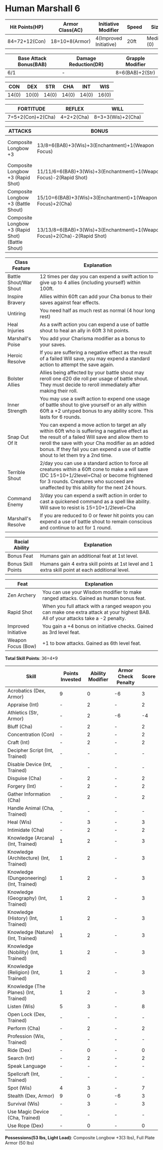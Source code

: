 # Human Marshall 6

Hit Points(HP) | Armor Class(AC) | Initiative Modifier | Speed | Size
-------------- | --------------- | ------------------- | ----- | ----
84=72+12(Con)  | 18=10+8(Armor)  | 4(Improved Initiative)| 20ft| Medium (0)

Base Attack Bonus(BAB) | Damage Reduction(DR) | Grapple Modifier
---------------------  | -------------------- | ----------------
6/1                    | -                    | 8=6(BAB)+2(Str)

CON   | DEX   | STR   | CHA   | INT   | WIS 
---   | ---   | ---   | ---   | -     | ------- 
14(0) | 10(0) | 14(0) | 14(0) | 14(0) | 16(0) 

FORTITUDE | REFLEX | WILL
--------- | ------ | ----
7=5+2(Con)+2(Cha)| 4=2+2(Cha)| 8=3+3(Wis)+2(Cha)

ATTACKS | BONUS | DAMAGE | CRITICAL | NOTES
------- | ----- | ------ | -------- | -----
Composite Longbow +3 | 13/8=6(BAB)+3(Wis)+3(Enchantment)+1(Weapon Focus) | 1d8+5(2(Str)+3(Enchantment)) | 20/x3 | +3 Enchantment Bonus to attack/damage
Composite Longbow +3 (Rapid Shot)| 11/11/6=6(BAB)+3(Wis)+3(Enchantment)+1(Weapon Focus)-2(Rapid Shot) | - | - | -
Composite Longbow +3 (Battle Shout) | 15/10=6(BAB)+3(Wis)+3(Enchantment)+1(Weapon Focus)+2(Cha) | 1d8+7(2(Str)+3(Enchantment)+2(Int)) | - | -
Composite Longbow +3 (Rapid Shot) (Battle Shout)| 13/13/8=6(BAB)+3(Wis)+3(Enchantment)+1(Weapon Focus)+2(Cha)-2(Rapid Shot) | - | - | -

Class Feature | Explanation
------------- | -----------
Battle Shout/War Shout| 12 times per day you can expend a swift action to give up to 4 allies (including yourself) within 100ft.
Inspire Bravery    | Allies within 60ft can add your Cha bonus to their saves against fear effects.
Untiring           | You need half as much rest as normal (4 hour long rest)
Heal Injuries      | As a swift action you can expend a use of battle shout to heal an ally in 60ft 3 hit points.
Marshall's Poise   | You add your Charisma modifier as a bonus to your saves.
Heroic Resolve     | If you are suffering a negative effect as the result of a failed Will save, you may expend a standard action to attempt the save again.
Bolster Allies     | Allies being affected by your battle shout may reroll one d20 die roll per usage of battle shout. They must decide to reroll immediately after making their roll.
Inner Strength     | You may use a swift action to expend one usage of battle shout to give yourself or an ally within 60ft a +2 untyped bonus to any ability score. This lasts for 6 rounds.
Snap Out Of It     | You can expend a move action to target an ally within 60ft who is suffering a negative effect as the result of a failed Will save and allow them to reroll the save with your Cha modifier as an added bonus. If they fail you can expend a use of battle shout to let them try a 2nd time.
Terrible Shout     | 2/day you can use a standard action to force all creatures within a 60ft cone to make a will save (DC 15=10+1/2level+Cha) or become frightened for 3 rounds. Creatures who succeed are unaffected by this ability for the next 24 hours.
Command Enemy      | 3/day you can expend a swift action in order to cast a quickened command as a spell like ability. Will save to resist is 15=10+1/2level+Cha
Marshall's Resolve | If you are reduced to 0 or fewer hit points you can expend a use of battle shout to remain conscious and continue to act for 1 round.

Racial Ability| Explanation
------------- | -----------
Bonus Feat | Humans gain an additional feat at 1st level.
Bonus Skill Points | Humans gain 4 extra skill points at 1st level and 1 extra skill point at each additional level.


Feat | Explanation
----- | -----------
Zen Archery         | You can use your Wisdom modifier to make ranged attacks. Gained as human bonus feat.
Rapid Shot          | When you full attack with a ranged weapon you can make one extra attack at your highest BAB. All of your attacks take a -2 penalty.
Improved Initiative | You gain a +4 bonus on initiative checks. Gained as 3rd level feat.
Weapon Focus (Bow) | +1 to bow attacks. Gained as 6th level feat.

**Total Skill Points**: 36=4*9

Skill | Points Invested | Ability Modifier | Armor Check Penalty | Score
----- | --------------- | ---------------- | ------------------- | -----
Acrobatics (Dex, Armor) | 9      | 0       | -6 | 3
Appraise (Int) | -      | 2                | - | 2
Athletics (Str, Armor) | -      | 2        | -6 | -4
Bluff (Cha)    | -      | 2                | - | 2
Concentration (Con)| -  | 2                | - | 2
Craft (Int)        | -  | 2                | - | 2
Decipher Script (Int, Trained)| -| -       | - | -
Disable Device (Int, Trained)| - | -       | - | -
Disguise (Cha)      | - | 2                | - | 2
Forgery (Int)       | - | 2                | - | 2
Gather Information (Cha) | - | 2           | - | 2
Handle Animal (Cha, Trained) | -  | -      | - | -
Heal (Wis)          | -  | 3               | - | 3
Intimidate (Cha)    | -  | 2               | - | 2
Knowledge (Arcana) (Int, Trained)     | 1  | 2               | - | 3
Knowledge (Architecture) (Int, Trained)     | 1  | 2               | - | 3
Knowledge (Dungeoneering) (Int, Trained)     | 1  | 2               | - | 3
Knowledge (Geography) (Int, Trained)     | 1  | 2               | - | 3
Knowledge (History) (Int, Trained)     | 1  | 2               | - | 3
Knowledge (Nature) (Int, Trained)     | 1  | 2               | - | 3
Knowledge (Nobility) (Int, Trained)     | 1  | 2               | - | 3
Knowledge (Religion) (Int, Trained)     | 1  | 2               | - | 3
Knowledge (The Planes) (Int, Trained)     | 1  | 2               | - | 3
Listen (Wis)        | 5  | 3               | - | 8
Open Lock (Dex, Trained) | - | -           | - | -
Perform (Cha)   | - | 2                    | - | 2
Profession (Wis, Trained)| - | -           | - | -
Ride (Dex)      | - | 0                    | - | 0
Search (Int)    | - | 2                    | - | 2
Speak Language | - | -                     | - | -
Spellcraft (Int, Trained) | - | -          | - | -
Spot (Wis)       | 4 | 3                   | - | 7
Stealth (Dex, Armor)| 9 | 0                | -6 | 3
Survival (Wis)   | - | 3                   | - | 3
Use Magic Device (Cha, Trained) | - | -    | - | -
Use Rope (Dex)         | - | 0             | - | 0

**Possessions(53 lbs, Light Load)**: Composite Longbow +3(3 lbs), Full Plate Armor (50 lbs) 